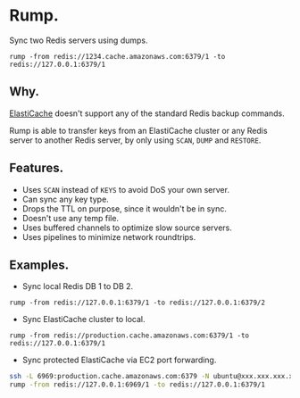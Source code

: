 # Rump.

Sync two Redis servers using dumps.

`rump -from redis://1234.cache.amazonaws.com:6379/1 -to redis://127.0.0.1:6379/1`

## Why.

[ElastiCache]( http://docs.aws.amazon.com/AmazonElastiCache/latest/UserGuide/ClientConfig.RestrictedCommands.html ) doesn't support any of the standard Redis backup commands.

Rump is able to transfer keys from an ElastiCache cluster or any Redis server to another Redis server, by only using `SCAN`, `DUMP` and `RESTORE`.

## Features.

- Uses `SCAN` instead of `KEYS` to avoid DoS your own server.
- Can sync any key type.
- Drops the TTL on purpose, since it wouldn't be in sync.
- Doesn't use any temp file.
- Uses buffered channels to optimize slow source servers.
- Uses pipelines to minimize network roundtrips.

## Examples.

- Sync local Redis DB 1 to DB 2.

`rump -from redis://127.0.0.1:6379/1 -to redis://127.0.0.1:6379/2`

- Sync ElastiCache cluster to local.

`rump -from redis://production.cache.amazonaws.com:6379/1 -to redis://127.0.0.1:6379/1`

- Sync protected ElastiCache via EC2 port forwarding.

```sh
ssh -L 6969:production.cache.amazonaws.com:6379 -N ubuntu@xxx.xxx.xxx.xxx &
rump -from redis://127.0.0.1:6969/1 -to redis://127.0.0.1:6379/1
```
